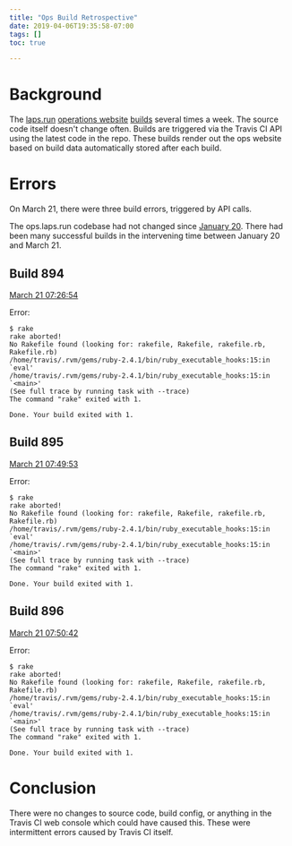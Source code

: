 ```yaml
---
title: "Ops Build Retrospective"
date: 2019-04-06T19:35:58-07:00
tags: []
toc: true

---
```


<!--more-->

# Background

The [laps.run](https://laps.run) [operations website](https://ops.laps.run) [builds](https://travis-ci.com/lapsrun/ops.laps.run/builds) several times a week. The source code itself doesn't change often. Builds are triggered via the Travis CI API using the latest code in the repo. These builds render out the ops website based on build data automatically stored after each build.

# Errors

On March 21, there were three build errors, triggered by API calls.

The ops.laps.run codebase had not changed since [January 20](https://github.com/lapsrun/ops.laps.run/commit/5d70eac8f87a8660a02fb4884e8f6847264ad4e5). There had been many successful builds in the intervening time between January 20 and March 21.

## Build 894

[March 21 07:26:54](https://travis-ci.com/lapsrun/ops.laps.run/builds/105295324)

Error:

```
$ rake
rake aborted!
No Rakefile found (looking for: rakefile, Rakefile, rakefile.rb, Rakefile.rb)
/home/travis/.rvm/gems/ruby-2.4.1/bin/ruby_executable_hooks:15:in `eval'
/home/travis/.rvm/gems/ruby-2.4.1/bin/ruby_executable_hooks:15:in `<main>'
(See full trace by running task with --trace)
The command "rake" exited with 1.

Done. Your build exited with 1.
```

## Build 895

[March 21 07:49:53](https://travis-ci.com/lapsrun/ops.laps.run/builds/105299679)

Error:

```
$ rake
rake aborted!
No Rakefile found (looking for: rakefile, Rakefile, rakefile.rb, Rakefile.rb)
/home/travis/.rvm/gems/ruby-2.4.1/bin/ruby_executable_hooks:15:in `eval'
/home/travis/.rvm/gems/ruby-2.4.1/bin/ruby_executable_hooks:15:in `<main>'
(See full trace by running task with --trace)
The command "rake" exited with 1.

Done. Your build exited with 1.
```

## Build 896

[March 21 07:50:42](https://travis-ci.com/lapsrun/ops.laps.run/builds/105299722)

Error:

```
$ rake
rake aborted!
No Rakefile found (looking for: rakefile, Rakefile, rakefile.rb, Rakefile.rb)
/home/travis/.rvm/gems/ruby-2.4.1/bin/ruby_executable_hooks:15:in `eval'
/home/travis/.rvm/gems/ruby-2.4.1/bin/ruby_executable_hooks:15:in `<main>'
(See full trace by running task with --trace)
The command "rake" exited with 1.

Done. Your build exited with 1.
```

# Conclusion

There were no changes to source code, build config, or anything in the Travis CI web console which could have caused this. These were intermittent errors caused by Travis CI itself.
